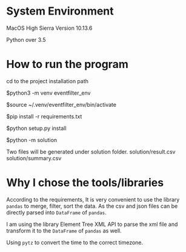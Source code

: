 # System Environment
MacOS High Sierra Version 10.13.6 

Python over 3.5

# How to run the program

cd to the project installation path

$python3 -m venv eventfilter_env

$source ~/.venv/eventfilter_env/bin/activate

$pip install -r requirements.txt

$python setup.py install

$python -m solution

Two files will be generated under solution folder.
solution/result.csv
solution/summary.csv

# Why I chose the tools/libraries
According to the requirements,
It is very convenient to use the library `pandas` to merge, filter, sort the data.
As the csv and json files can be directly parsed into `DataFrame` of `pandas`.

I am using the library Element Tree XML API to parse the xml file and transform it
to the `DataFrame` of `pandas` as well.

Using `pytz` to convert the time to the correct timezone. 
